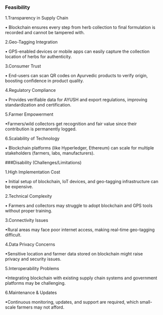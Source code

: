 ### Feasibility

1.Transparency in Supply Chain

• Blockchain ensures every step from herb collection to final formulation is recorded and cannot be tampered with.

2.Geo-Tagging Integration

• GPS-enabled devices or mobile apps can easily capture the collection location of herbs for authenticity.

3.Consumer Trust

• End-users can scan QR codes on Ayurvedic products to verify origin, boosting confidence in product quality.

4.Regulatory Compliance

• Provides verifiable data for AYUSH and export regulations, improving standardization and certification.

5.Farmer Empowerment

•Farmers/wild collectors get recognition and fair value since their contribution is permanently logged.

6.Scalability of Technology

• Blockchain platforms (like Hyperledger, Ethereum) can scale for multiple stakeholders (farmers, labs, manufacturers).




###Disability (Challenges/Limitations)

1.High Implementation Cost

• Initial setup of blockchain, IoT devices, and geo-tagging infrastructure can be expensive.

2.Technical Complexity

• Farmers and collectors may struggle to adopt blockchain and GPS tools without proper training.

3.Connectivity Issues

•Rural areas may face poor internet access, making real-time geo-tagging difficult.

4.Data Privacy Concerns

•Sensitive location and farmer data stored on blockchain might raise privacy and security issues.

5.Interoperability Problems

•Integrating blockchain with existing supply chain systems and government platforms may be challenging.

6.Maintenance & Updates

•Continuous monitoring, updates, and support are required, which small-scale farmers may not afford.